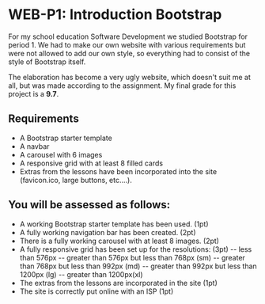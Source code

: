 # WEB-P1: Introduction Bootstrap
For my school education Software Development we studied Bootstrap for period 1. We had to make our own website with various requirements but were not allowed to add our own style, so everything had to consist of the style of Bootstrap itself.

The elaboration has become a very ugly website, which doesn't suit me at all, but was made according to the assignment. My final grade for this project is a **9.7**.

## Requirements
- A Bootstrap starter template
- A navbar
- A carousel with 6 images
- A responsive grid with at least 8 filled cards
- Extras from the lessons have been incorporated into the site (favicon.ico, large buttons, etc....).

## You will be assessed as follows:
- A working Bootstrap starter template has been used. (1pt)
- A fully working navigation bar has been created. (2pt)
- There is a fully working carousel with at least 8 images. (2pt)
- A fully responsive grid has been set up for the resolutions: (3pt)
-- less than 576px 
-- greater than 576px but less than 768px (sm)
-- greater than 768px but less than 992px (md)
-- greater than 992px but less than 1200px (lg)
-- greater than 1200px(xl)	
- The extras from the lessons are incorporated in the site (1pt)
- The site is correctly put online with an ISP (1pt)

